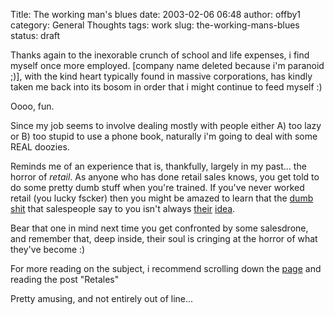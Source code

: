 Title: The working man's blues
date: 2003-02-06 06:48
author: offby1
category: General Thoughts
tags: work
slug: the-working-mans-blues
status: draft

Thanks again to the inexorable crunch of school and life expenses, i find myself once more employed. \[company name deleted because i'm paranoid ;)\], with the kind heart typically found in massive corporations, has kindly taken me back into its bosom in order that i might continue to feed myself :)

Oooo, fun.

Since my job seems to involve dealing mostly with people either A) too lazy or B) too stupid to use a phone book, naturally i'm going to deal with some REAL doozies.

Reminds me of an experience that is, thankfully, largely in my past\... the horror of *retail*. As anyone who has done retail sales knows, you get told to do some pretty dumb stuff when you're trained. If you've never worked retail (you lucky fscker) then you might be amazed to learn that the [dumb shit](http://www.penny-arcade.com/view.php3?date=2003-02-05) that salespeople say to you isn't always [their](http://www.penny-arcade.com/docs/handbook22.jpg) [idea](http://www.penny-arcade.com/docs/handbook28.jpg).

Bear that one in mind next time you get confronted by some salesdrone, and remember that, deep inside, their soul is cringing at the horror of what they've become :)

For more reading on the subject, i recommend scrolling down the [page](http://www.penny-arcade.com/news.php3?date=2003-02-05#braying) and reading the post "Retales"

Pretty amusing, and not entirely out of line\...
